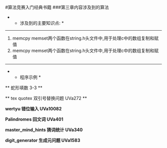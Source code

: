 #算法竞赛入门经典书籍
###第三章内容涉及到的算法
- * 涉及到的主要知识点: *

***
   
1. memcpy memset两个函数在string.h头文件中,用于处理c中的数组复制和赋值
2. memcpy memset两个函数在string.h头文件中,用于处理c中的数组复制和赋值

***
- * 程序示例 *
     
** 蛇形填数 3-3 **
		
** tex quotex 双引号替换问题 UVa272 **	

**wertyu 错位输入 UVa10082**

**Palindromes 回文词 UVa401**

**master_mind_hints 猜词统计 UVa340**

**digit_generator 生成元问题 UVa1583**